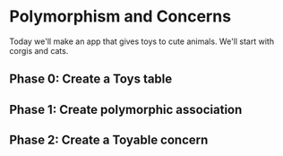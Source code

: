 # Polymorphism and Concerns

Today we'll make an app that gives toys to cute animals. We'll start with corgis and cats.

## Phase 0: Create a Toys table

## Phase 1: Create polymorphic association

## Phase 2: Create a Toyable concern
